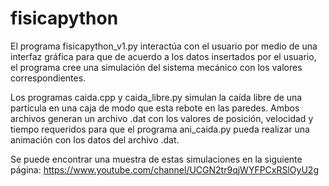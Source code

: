 # fisicapython
El programa fisicapython_v1.py interactúa con el usuario por medio de una interfaz gráfica para que de acuerdo a los datos insertados por el usuario, el programa cree una simulación del sistema mecánico con los valores correspondientes.

Los programas caida.cpp y caida_libre.py simulan la caída libre de una partícula en una caja de modo que esta rebote en las paredes. Ambos archivos generan un archivo .dat con los valores de posición, velocidad y tiempo requeridos para que el programa ani_caida.py pueda realizar una animación con los datos del archivo .dat.

Se puede encontrar una muestra de estas simulaciones en la siguiente página: https://www.youtube.com/channel/UCGN2tr9qjWYFPCxRSlOyU2g
